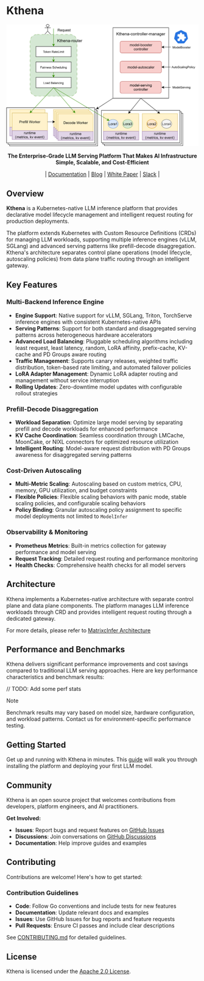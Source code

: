# Kthena

<p align="center">
  <img src="docs/proposal/images/kthena-arch.svg" alt="Kthena Architecture" width="800"/>
</p>

<p align="center">
  <strong>The Enterprise-Grade LLM Serving Platform That Makes AI Infrastructure Simple, Scalable, and Cost-Efficient</strong>
</p>

<p align="center">
| <a href="#">Documentation</a> | <a href="#">Blog</a> | <a href="#">White Paper</a> | <a href="#">Slack</a> |

</p>

## Overview

**Kthena** is a Kubernetes-native LLM inference platform that provides declarative model lifecycle management and intelligent request routing for production deployments.

The platform extends Kubernetes with Custom Resource Definitions (CRDs) for managing LLM workloads, supporting multiple inference engines (vLLM, SGLang) and advanced serving patterns like prefill-decode disaggregation. Kthena's architecture separates control plane operations (model lifecycle, autoscaling policies) from data plane traffic routing through an intelligent gateway.

## Key Features

### **Multi-Backend Inference Engine**
-   **Engine Support**: Native support for vLLM, SGLang, Triton, TorchServe inference engines with consistent Kubernetes-native APIs
-   **Serving Patterns**: Support for both standard and disaggregated serving patterns across heterogeneous hardware accelerators
-   **Advanced Load Balancing**: Pluggable scheduling algorithms including least request, least latency, random, LoRA affinity, prefix-cache, KV-cache and PD Groups aware routing
-   **Traffic Management**: Supports canary releases, weighted traffic distribution, token-based rate limiting, and automated failover policies
-   **LoRA Adapter Management**: Dynamic LoRA adapter routing and management without service interruption
-   **Rolling Updates**: Zero-downtime model updates with configurable rollout strategies

### **Prefill-Decode Disaggregation**
-   **Workload Separation**: Optimize large model serving by separating prefill and decode workloads for enhanced performance
-   **KV Cache Coordination**: Seamless coordination through LMCache, MoonCake, or NIXL connectors for optimized resource utilization
-   **Intelligent Routing**: Model-aware request distribution with PD Groups awareness for disaggregated serving patterns

### **Cost-Driven Autoscaling**
-   **Multi-Metric Scaling**: Autoscaling based on custom metrics, CPU, memory, GPU utilization, and budget constraints
-   **Flexible Policies**: Flexible scaling behaviors with panic mode, stable scaling policies, and configurable scaling behaviors
-   **Policy Binding**: Granular autoscaling policy assignment to specific model deployments not limited to `ModelInfer`

### **Observability & Monitoring**
-   **Prometheus Metrics**: Built-in metrics collection for gateway performance and model serving
-   **Request Tracking**: Detailed request routing and performance monitoring
-   **Health Checks**: Comprehensive health checks for all model servers

## Architecture

Kthena implements a Kubernetes-native architecture with separate control plane and data plane components. The platform manages LLM inference workloads through CRD and provides intelligent request routing through a dedicated gateway.

For more details, please refer to [MatrixcInfer Architecture](docs/kthena/docs/architecture/architecture.md)


## Performance and Benchmarks

Kthena delivers significant performance improvements and cost savings compared to traditional LLM serving approaches. Here are key performance characteristics and benchmark results:

// TODO: Add some perf stats

> [!Note]
> Benchmark results may vary based on model size, hardware configuration, and workload patterns. Contact us for environment-specific performance testing.

## Getting Started

Get up and running with Kthena in minutes. This [guide](docs/kthena/docs/getting-started/quick-start.md) will walk you through installing the platform and deploying your first LLM model.

## Community

Kthena is an open source project that welcomes contributions from developers, platform engineers, and AI practitioners.

**Get Involved:**
- **Issues**: Report bugs and request features on [GitHub Issues](https://github.com/volcano-sh/kthena/issues)
- **Discussions**: Join conversations on [GitHub Discussions](https://github.com/volcano-sh/kthena/discussions)
- **Documentation**: Help improve guides and examples

## Contributing

Contributions are welcome! Here's how to get started:

### Contribution Guidelines

- **Code**: Follow Go conventions and include tests for new features
- **Documentation**: Update relevant docs and examples
- **Issues**: Use GitHub Issues for bug reports and feature requests
- **Pull Requests**: Ensure CI passes and include clear descriptions

See [CONTRIBUTING.md](./CONTRIBUTING.md) for detailed guidelines.

## License

Kthena is licensed under the [Apache 2.0 License](LICENSE).